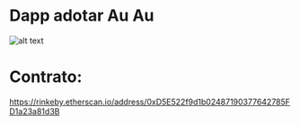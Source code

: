 # Dapp adotar Au Au 

![alt text](adote-au-au-site.gif "SITE adortar Au Au")



# Contrato: 
 https://rinkeby.etherscan.io/address/0xD5E522f9d1b02487190377642785FD1a23a81d3B
